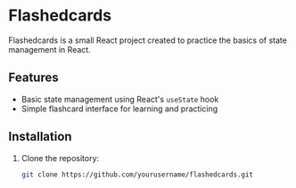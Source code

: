 # Flashedcards

Flashedcards is a small React project created to practice the basics of state management in React.

## Features

- Basic state management using React's `useState` hook
- Simple flashcard interface for learning and practicing

## Installation

1. Clone the repository:
   ```bash
   git clone https://github.com/yourusername/flashedcards.git
   ```
